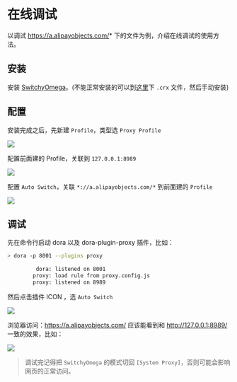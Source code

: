 
# 在线调试

以调试 https://a.alipayobjects.com/* 下的文件为例，介绍在线调试的使用方法。

## 安装

安装 [SwitchyOmega](https://chrome.google.com/webstore/detail/padekgcemlokbadohgkifijomclgjgif)。(不能正常安装的可以到[这里](https://github.com/FelisCatus/SwitchyOmega/releases)下 `.crx` 文件，然后手动安装)

## 配置

安装完成之后，先新建 `Profile`，类型选 `Proxy Profile`

![](https://os.alipayobjects.com/rmsportal/vcAiLyOYODBzvhW.png)

配置前面建的 Profile，关联到 `127.0.0.1:8989`

![](https://os.alipayobjects.com/rmsportal/CzZynZITUhrTLjI.png)

配置 `Auto Switch`，关联 `*://a.alipayobjects.com/*` 到前面建的 `Profile`

![](https://os.alipayobjects.com/rmsportal/SuCtIkmLJdRtMms.png)

## 调试

先在命令行启动 dora 以及 dora-plugin-proxy 插件，比如：

```bash
> dora -p 8001 --plugins proxy
  
         dora: listened on 8001
        proxy: load rule from proxy.config.js
        proxy: listened on 8989
```

然后点击插件 ICON ，选 `Auto Switch`

![](https://os.alipayobjects.com/rmsportal/LDwEDjuBDbSrTIp.png)

浏览器访问：https://a.alipayobjects.com/ 应该能看到和 http://127.0.0.1:8989/ 一致的效果，比如：

![](https://os.alipayobjects.com/rmsportal/WDtwzwSGHdokxXU.png)

> 调试完记得把 `SwitchyOmega` 的模式切回 `[System Proxy]`，否则可能会影响网页的正常访问。

